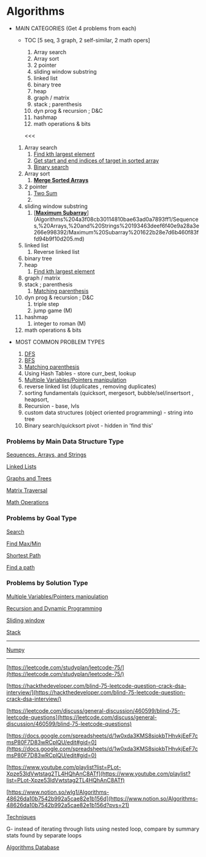 # Algorithms

- MAIN CATEGORIES (Get 4 problems from each)
    - TOC [5 seq, 3 graph, 2 self-similar, 2 math opers]
        1. Array search
        2. Array sort
        3. 2 pointer
        4. sliding window substring
        5. linked list
        6. binary tree
        7. heap
        8. graph / matrix
        9. stack ; parenthesis
        10. dyn prog & recursion ; D&C
        11. hashmap
        12. math operations & bits
        
        <<<
        
    1. Array search
        1. [Find kth largest element](Algorithms%204a3f08cb30114810bae63ad0a7893ff1/Sequences,%20Arrays,%20and%20Strings%20193463deef6f40e9a28a3e266e998392/Find%20kth%20largest%20element%2023c023d99a1e4796a4bd8afb5c7cc281.md) 
        2. [Get start and end indices of target in sorted array](Algorithms%204a3f08cb30114810bae63ad0a7893ff1/Sequences,%20Arrays,%20and%20Strings%20193463deef6f40e9a28a3e266e998392/Get%20start%20and%20end%20indices%20of%20target%20in%20sorted%20arra%20e591b24118ad4ee5866eb405789cf6b2.md) 
        3. [Binary search](Algorithms%204a3f08cb30114810bae63ad0a7893ff1/Sequences,%20Arrays,%20and%20Strings%20193463deef6f40e9a28a3e266e998392/Binary%20search%206d6ff857e0bc43e4b152eea2c690bf90.md) 
    2. Array sort
        1. [**Merge Sorted Arrays**](Algorithms%204a3f08cb30114810bae63ad0a7893ff1/Sequences,%20Arrays,%20and%20Strings%20193463deef6f40e9a28a3e266e998392/Merge%20Sorted%20Arrays%204443737a6e51498386b5c9d10c40bacf.md) 
    3. 2 pointer
        1. [Two Sum](Algorithms%204a3f08cb30114810bae63ad0a7893ff1/Multiple%20Variables%20Pointers%20manipulation%205e7021c0343b4dafa4482e1b865ac7b6/Two%20Sum%205e8e9e73e24b4ffb83420dd37fbe78c1.md) 
        2. 
    4. sliding window substring
        1. [[**Maximum Subarray**](https://www.youtube.com/watch?v=5WZl3MMT0Eg&list=PLot-Xpze53lfQmTEztbgdp8ALEoydvnRQ&index=3&ab_channel=NeetCode)](Algorithms%204a3f08cb30114810bae63ad0a7893ff1/Sequences,%20Arrays,%20and%20Strings%20193463deef6f40e9a28a3e266e998392/Maximum%20Subarray%201622b28e7d6b460f83ffd94b9f10d205.md) 
    5. linked list
        1. Reverse linked list
    6. binary tree
    7. heap
        1. [Find kth largest element](Algorithms%204a3f08cb30114810bae63ad0a7893ff1/Sequences,%20Arrays,%20and%20Strings%20193463deef6f40e9a28a3e266e998392/Find%20kth%20largest%20element%2023c023d99a1e4796a4bd8afb5c7cc281.md) 
    8. graph / matrix
    9. stack ; parenthesis
        1. [Matching parenthesis ](https://www.notion.so/Matching-parenthesis-7ff245271b4c4b8ca85f53617cbc254d?pvs=21) 
    10. dyn prog & recursion ; D&C
        1. triple step
        2. jump game (M)
    11. hashmap
        1. integer to roman (M)
    12. math operations & bits
- MOST COMMON PROBLEM TYPES
    1. [DFS](Algorithms%204a3f08cb30114810bae63ad0a7893ff1/Graphs%20and%20Trees%2066d3e6a3cf334508bcb55d8f174483ff/DFS%20c89096acd6b24905b12e7df361bceebd.md) 
    2. [BFS](Algorithms%204a3f08cb30114810bae63ad0a7893ff1/Graphs%20and%20Trees%2066d3e6a3cf334508bcb55d8f174483ff/BFS%205325e2df50ee4dd4ad2eddf8110c76c0.md) 
    3. [Matching parenthesis ](https://www.notion.so/Matching-parenthesis-7ff245271b4c4b8ca85f53617cbc254d?pvs=21)  
    4. Using Hash Tables - store curr_best, lookup
    5. [Multiple Variables/Pointers manipulation](Algorithms%204a3f08cb30114810bae63ad0a7893ff1/Multiple%20Variables%20Pointers%20manipulation%205e7021c0343b4dafa4482e1b865ac7b6.md) 
    6. reverse linked list (duplicates , removing duplicates)
    7. sorting fundamentals (quicksort, mergesort, bubble/sel/insertsort , heapsort,
    8. Recursion - base, lvls
    9. custom data structures (object oriented programming) - string into tree
    10. Binary search/quicksort pivot - hidden in 'find this'

### Problems by Main Data Structure Type

[Sequences, Arrays, and Strings ](Algorithms%204a3f08cb30114810bae63ad0a7893ff1/Sequences,%20Arrays,%20and%20Strings%20193463deef6f40e9a28a3e266e998392.md)

[Linked Lists](Algorithms%204a3f08cb30114810bae63ad0a7893ff1/Linked%20Lists%20fcf94fa1f96e46b4a3ab977a51adfd84.md)

[Graphs and Trees](Algorithms%204a3f08cb30114810bae63ad0a7893ff1/Graphs%20and%20Trees%2066d3e6a3cf334508bcb55d8f174483ff.md) 

[Matrix Traversal ](Algorithms%204a3f08cb30114810bae63ad0a7893ff1/Matrix%20Traversal%206b92a3ff96d94a36948ffc5c622816dc.md) 

[Math Operations](Algorithms%204a3f08cb30114810bae63ad0a7893ff1/Math%20Operations%20290ca6ac46c948fc82f6b7f33689c715.md)

### Problems by Goal Type

[Search](Algorithms%204a3f08cb30114810bae63ad0a7893ff1/Search%206335e9f4483f4d80adac994d37c55e84.md)

[Find Max/Min](Algorithms%204a3f08cb30114810bae63ad0a7893ff1/Find%20Max%20Min%20e5587886f3dd40d0b09a212f4edda012.md)

[Shortest Path](Algorithms%204a3f08cb30114810bae63ad0a7893ff1/Shortest%20Path%20bcb35ead1ca04411b086adaf16b5ce7f.md) 

[Find a path](Algorithms%204a3f08cb30114810bae63ad0a7893ff1/Find%20a%20path%20acc822cefd044a0a8a2de9decf9561a4.md)

### Problems by Solution Type

[Multiple Variables/Pointers manipulation](Algorithms%204a3f08cb30114810bae63ad0a7893ff1/Multiple%20Variables%20Pointers%20manipulation%205e7021c0343b4dafa4482e1b865ac7b6.md)

[Recursion and Dynamic Programming](Algorithms%204a3f08cb30114810bae63ad0a7893ff1/Recursion%20and%20Dynamic%20Programming%20f023e9ebff6a450783e621d623adec21.md) 

[Sliding window](Algorithms%204a3f08cb30114810bae63ad0a7893ff1/Sliding%20window%2073fde3f31ee04c57a6c0a66768e549cf.md)

[Stack](Algorithms%204a3f08cb30114810bae63ad0a7893ff1/Stack%2054ec03efa9c549d784ac72943fd0d5ef.md)

---

[Numpy](Algorithms%204a3f08cb30114810bae63ad0a7893ff1/Numpy%2015c4d38d2f97411aa4012979a8a361ea.md)

---

[https://leetcode.com/studyplan/leetcode-75/](https://leetcode.com/studyplan/leetcode-75/)

[https://hackthedeveloper.com/blind-75-leetcode-question-crack-dsa-interview/](https://hackthedeveloper.com/blind-75-leetcode-question-crack-dsa-interview/)

[https://leetcode.com/discuss/general-discussion/460599/blind-75-leetcode-questions](https://leetcode.com/discuss/general-discussion/460599/blind-75-leetcode-questions)

[https://docs.google.com/spreadsheets/d/1w0xda3KMS8siokbTHhvkjEeF7cmsP80F7D83wRCplQU/edit#gid=0](https://docs.google.com/spreadsheets/d/1w0xda3KMS8siokbTHhvkjEeF7cmsP80F7D83wRCplQU/edit#gid=0)

[https://www.youtube.com/playlist?list=PLot-Xpze53ldVwtstag2TL4HQhAnC8ATf](https://www.youtube.com/playlist?list=PLot-Xpze53ldVwtstag2TL4HQhAnC8ATf)

[https://www.notion.so/wlg1/Algorithms-48626da10b7542b992a5cae82e1b156d](https://www.notion.so/Algorithms-48626da10b7542b992a5cae82e1b156d?pvs=21)

[Techniques](Algorithms%204a3f08cb30114810bae63ad0a7893ff1/Techniques%204144140dcb42461fba9223a7a967195d.md)

G- instead of iterating through lists using nested loop, compare by summary stats found by separate loops

[Algorithms Database](Algorithms%204a3f08cb30114810bae63ad0a7893ff1/Algorithms%20Database%2096c7f3a2f2204eb48ab45d7d40497dce.csv)